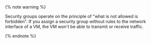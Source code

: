 {% note warning %}

Security groups operate on the principle of "what is not allowed is forbidden". If you assign a security group without rules to the network interface of a VM, the VM won't be able to transmit or receive traffic.

{% endnote %}

